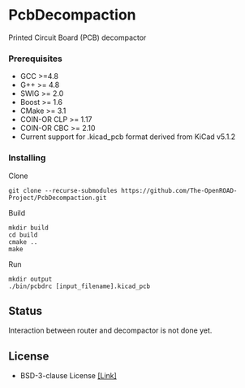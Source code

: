 # PcbDecompaction

Printed Circuit Board (PCB) decompactor

### Prerequisites

- GCC >=4.8
- G++ >= 4.8
- SWIG >= 2.0
- Boost >= 1.6
- CMake >= 3.1
- COIN-OR CLP >= 1.17
- COIN-OR CBC >= 2.10
- Current support for .kicad_pcb format derived from KiCad v5.1.2

### Installing

Clone
```
git clone --recurse-submodules https://github.com/The-OpenROAD-Project/PcbDecompaction.git
```

Build
```
mkdir build
cd build
cmake ..
make
```

Run
```
mkdir output
./bin/pcbdrc [input_filename].kicad_pcb 
```



## Status
Interaction between router and decompactor is not done yet.


## License
  * BSD-3-clause License [[Link]](LICENSE)
